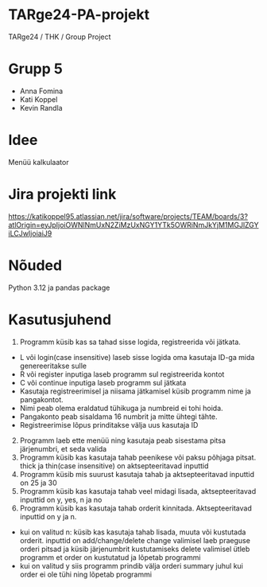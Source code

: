 # TARge24-PA-projekt
 TARge24 / THK / Group Project

# Grupp 5
- Anna Fomina
- Kati Koppel
- Kevin Randla

# Idee
Menüü kalkulaator

# Jira projekti link
https://katikoppel95.atlassian.net/jira/software/projects/TEAM/boards/3?atlOrigin=eyJpIjoiOWNlNmUxN2ZiMzUxNGY1YTk5OWRiNmJkYjM1MGJlZGYiLCJwIjoiaiJ9

# Nõuded
Python 3.12 ja pandas package

# Kasutusjuhend
1. Programm küsib kas sa tahad sisse logida, registreerida või jätkata.
 - L või login(case insensitive) laseb sisse logida oma kasutaja ID-ga mida genereeritakse sulle
 - R või register inputiga laseb programm sul registreerida kontot
 - C või continue inputiga laseb programm sul jätkata
 - Kasutaja registreerimisel ja niisama jätkamisel küsib programm nime ja pangakontot.
 - Nimi peab olema eraldatud tühikuga ja numbreid ei tohi hoida.
 - Pangakonto peab sisaldama 16 numbrit ja mitte ühtegi tähte.
 - Registreerimise lõpus prinditakse välja uus kasutaja ID
2. Programm laeb ette menüü ning kasutaja peab sisestama pitsa järjenumbri, et seda valida
3. Programm küsib kas kasutaja tahab peenikese või paksu põhjaga pitsat. thick ja thin(case insensitive) on aktsepteeritavad inputtid
4. Programm küsib mis suurust kasutaja tahab ja aktsepteeritavad inputtid on 25 ja 30
5. Programm küsib kas kasutaja tahab veel midagi lisada, aktsepteeritavad inputtid on y, yes, n ja no
6. Programm küsib kas kasutaja tahab orderit kinnitada. Aktsepteeritavad inputtid on y ja n.
- kui on valitud n:
  küsib kas kasutaja tahab lisada, muuta või kustutada orderit. inputtid on add/change/delete
  change valimisel laeb praeguse orderi pitsad ja küsib järjenumbrit kustutamiseks
  delete valimisel ütleb programm et order on kustutatud ja lõpetab programmi
- kui on valitud y siis programm prindib välja orderi summary juhul kui order ei ole tühi ning lõpetab programmi
